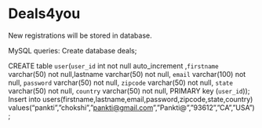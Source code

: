 # Deals4you

New registrations will be stored in database.

MySQL queries:
Create database deals;

CREATE table `user`(`user_id` int not null auto_increment ,`firstname` varchar(50) not null,lastname varchar(50) not null,
`email` varchar(100) not null, `password` varchar(50) not null, `zipcode` varchar(50) not null, `state` varchar(50) not null, `country` varchar(50) not null, PRIMARY key (`user_id`));
Insert into users(firstname,lastname,email,password,zipcode,state,country) values(“pankti”,”chokshi”,”pankti@gmail.com”,”Pankti@”,”93612”,”CA”,”USA”);
